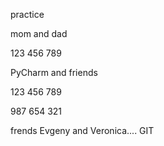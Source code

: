 practice 

mom and dad 

123 456 789

PyCharm
and friends 

123 456 789

987 654 321

frends Evgeny and Veronica.... GIT

